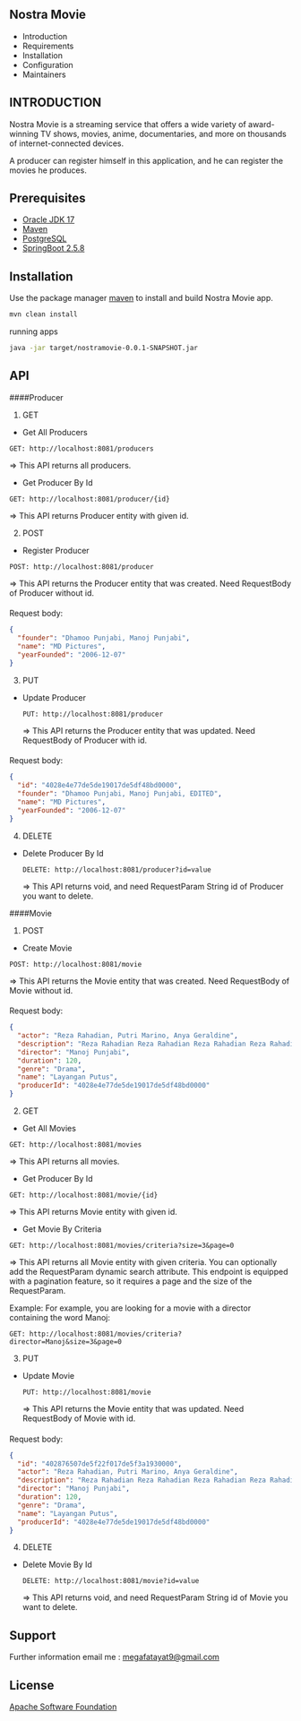 Nostra Movie
---------------------

* Introduction
* Requirements
* Installation
* Configuration
* Maintainers

INTRODUCTION
------------

Nostra Movie is a streaming service that offers a wide variety of award-winning TV shows, movies, anime, documentaries, and more on thousands of internet-connected devices.

A producer can register himself in this application, and he can register the movies he produces.

## Prerequisites

* [Oracle JDK 17](https://docs.oracle.com/en/java/javase/17/)
* [Maven](https://maven.apache.org/)
* [PostgreSQL](https://www.postgresql.org/)
* [SpringBoot 2.5.8](https://docs.spring.io/spring-boot/docs/2.5.8/reference/html/)

## Installation

Use the package manager [maven](https://maven.apache.org/) to install and build Nostra Movie app.

```bash
mvn clean install
```

running apps

```bash
java -jar target/nostramovie-0.0.1-SNAPSHOT.jar
```

## API

####Producer
1. GET
* Get All Producers 

``GET: http://localhost:8081/producers``

  => This API returns all producers. 

* Get Producer By Id

``GET: http://localhost:8081/producer/{id}``

=> This API returns Producer entity with given id.

2. POST
* Register Producer

``POST: http://localhost:8081/producer``

  => This API returns the Producer entity that was created. Need RequestBody of Producer without id.

####
Request body:

```json
{
  "founder": "Dhamoo Punjabi, Manoj Punjabi",
  "name": "MD Pictures",
  "yearFounded": "2006-12-07"
}
```

3. PUT
* Update Producer

  ``PUT: http://localhost:8081/producer``

  => This API returns the Producer entity that was updated. Need RequestBody of Producer with id.

####
Request body:

```json
{
  "id": "4028e4e77de5de19017de5df48bd0000",
  "founder": "Dhamoo Punjabi, Manoj Punjabi, EDITED",
  "name": "MD Pictures",
  "yearFounded": "2006-12-07"
}
```

4. DELETE
* Delete Producer By Id

  ``DELETE: http://localhost:8081/producer?id=value``

  => This API returns void, and need RequestParam String id of Producer you want to delete.

####Movie
1. POST
* Create Movie 

``POST: http://localhost:8081/movie``

  => This API returns the Movie entity that was created. Need RequestBody of Movie without id.

####
Request body:

```json
{
  "actor": "Reza Rahadian, Putri Marino, Anya Geraldine",
  "description": "Reza Rahadian Reza Rahadian Reza Rahadian Reza Rahadian Reza Rahadian",
  "director": "Manoj Punjabi",
  "duration": 120,
  "genre": "Drama",
  "name": "Layangan Putus",
  "producerId": "4028e4e77de5de19017de5df48bd0000"
}
```

2. GET
* Get All Movies

``GET: http://localhost:8081/movies``

=> This API returns all movies.

* Get Producer By Id

``GET: http://localhost:8081/movie/{id}``

=> This API returns Movie entity with given id.

* Get Movie By Criteria

``GET: http://localhost:8081/movies/criteria?size=3&page=0``

=> This API returns all Movie entity with given criteria. You can optionally add the RequestParam dynamic search attribute. This endpoint is equipped with a pagination feature, so it requires a page and the size of the RequestParam.

Example:
For example, you are looking for a movie with a director containing the word Manoj:

``GET: http://localhost:8081/movies/criteria?director=Manoj&size=3&page=0``

3. PUT
* Update Movie

  ``PUT: http://localhost:8081/movie``

  => This API returns the Movie entity that was updated. Need RequestBody of Movie with id.

####
Request body:

```json
{
  "id": "402876507de5f22f017de5f3a1930000",
  "actor": "Reza Rahadian, Putri Marino, Anya Geraldine",
  "description": "Reza Rahadian Reza Rahadian Reza Rahadian Reza Rahadian Reza Rahadian",
  "director": "Manoj Punjabi",
  "duration": 120,
  "genre": "Drama",
  "name": "Layangan Putus",
  "producerId": "4028e4e77de5de19017de5df48bd0000"
}
```

4. DELETE
* Delete Movie By Id

  ``DELETE: http://localhost:8081/movie?id=value``

  => This API returns void, and need RequestParam String id of Movie you want to delete.

## Support

Further information email me : [megafatayat9@gmail.com]()

## License

[Apache Software Foundation](https://www.apache.org/licenses/LICENSE-2.0)